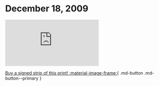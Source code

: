 # December 18, 2009

![](https://www.achewood.com/comic.php?date=12182009)

[Buy a signed strip of this print! :material-image-frame:](https://achewood-holiday-pop-up.myshopify.com/products/strip#12182009){ .md-button .md-button--primary }
